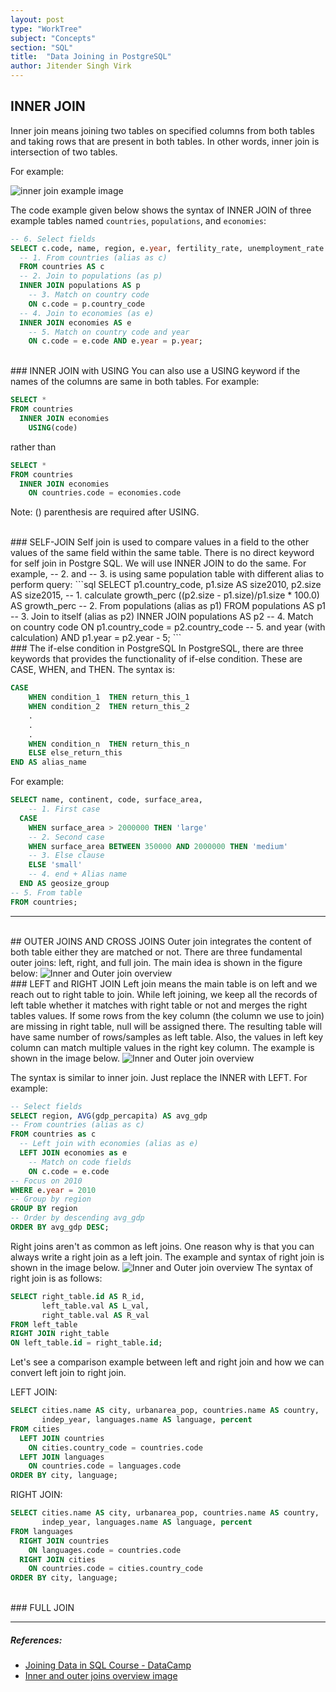 ```yaml
---
layout: post
type: "WorkTree"
subject: "Concepts"
section: "SQL"
title:  "Data Joining in PostgreSQL"
author: Jitender Singh Virk
---
```


## INNER JOIN

Inner join means joining two tables on specified columns from both tables and taking rows that are present in both tables. In other words, inner join is intersection of two tables.

For example:

<img src="/assets/imgs/sql_innerjoin.png" class="rounded mx-auto d-block" alt="inner join example image" style="max-height:23rem">


The code example given below shows the syntax of INNER JOIN of three example tables named `countries`, `populations`, and `economies`:

```sql
-- 6. Select fields
SELECT c.code, name, region, e.year, fertility_rate, unemployment_rate
  -- 1. From countries (alias as c)
  FROM countries AS c
  -- 2. Join to populations (as p)
  INNER JOIN populations AS p
    -- 3. Match on country code
    ON c.code = p.country_code
  -- 4. Join to economies (as e)
  INNER JOIN economies AS e
    -- 5. Match on country code and year
    ON c.code = e.code AND e.year = p.year;
```
<br>
### INNER JOIN with USING
You can also use a USING keyword if the names of the columns are same in both tables.
For example:

```sql
SELECT *
FROM countries
  INNER JOIN economies
    USING(code)
```
rather than

```sql
SELECT *
FROM countries
  INNER JOIN economies
    ON countries.code = economies.code
```
Note: () parenthesis are required after USING.

<br>
### SELF-JOIN
Self join is used to compare values in a field to the other values of the same field within the same table. There is no direct keyword for self join in Postgre SQL. We will use INNER JOIN to do the same.
For example, -- 2. and -- 3. is using same population table with different alias to perform query:
```sql
SELECT p1.country_code,
       p1.size AS size2010,
       p2.size AS size2015,
       -- 1. calculate growth_perc
       ((p2.size - p1.size)/p1.size * 100.0) AS growth_perc
-- 2. From populations (alias as p1)
FROM populations AS p1
  -- 3. Join to itself (alias as p2)
  INNER JOIN populations AS p2
    -- 4. Match on country code
    ON p1.country_code = p2.country_code
        -- 5. and year (with calculation)
        AND p1.year = p2.year - 5;
```

<br>
### The if-else condition in PostgreSQL
In PostgreSQL, there are three keywords that provides the functionality of if-else condition. These are CASE, WHEN, and THEN.
The syntax is:

```sql
CASE
    WHEN condition_1  THEN return_this_1
    WHEN condition_2  THEN return_this_2
    .
    .
    .
    WHEN condition_n  THEN return_this_n
    ELSE else_return_this
END AS alias_name
```
For example:

```sql
SELECT name, continent, code, surface_area,
    -- 1. First case
  CASE
    WHEN surface_area > 2000000 THEN 'large'
    -- 2. Second case
    WHEN surface_area BETWEEN 350000 AND 2000000 THEN 'medium'
    -- 3. Else clause
    ELSE 'small'
    -- 4. end + Alias name
  END AS geosize_group
-- 5. From table
FROM countries;
```

---
<br>
## OUTER JOINS AND CROSS JOINS
Outer join integrates the content of both table either they are matched or not. There are three fundamental outer joins: left, right, and full join. The main idea is shown in the figure below:
<img src="/assets/imgs/sql_inner_and_outer_joins.jpg" class="rounded mx-auto d-block" alt="Inner and Outer join overview" style="max-width:90%;  max-height: 25rem;">
<br>
### LEFT and RIGHT JOIN
Left join means the main table is on left and we reach out to right table to join. While left joining, we keep all the records of left table whether it matches with right table or not and merges the right tables values. If some rows from the key column (the column we use to join) are missing in right table, null will be assigned there. The resulting table will have same number of rows/samples as left table. Also, the values in left key column can match multiple values in the right key column. The example is shown in the image below.

<img src="/assets/imgs/sql_leftjoin.png" class="rounded mx-auto d-block" alt="Inner and Outer join overview" style="max-height:25rem">

The syntax is similar to inner join. Just replace the INNER with LEFT. For example:

```sql
-- Select fields
SELECT region, AVG(gdp_percapita) AS avg_gdp
-- From countries (alias as c)
FROM countries as c
  -- Left join with economies (alias as e)
  LEFT JOIN economies as e
    -- Match on code fields
    ON c.code = e.code
-- Focus on 2010
WHERE e.year = 2010
-- Group by region
GROUP BY region
-- Order by descending avg_gdp
ORDER BY avg_gdp DESC;
```

Right joins aren't as common as left joins. One reason why is that you can always write a right join as a left join. The example and syntax of right join is shown in the image below.
<img src="/assets/imgs/sql_rightjoin.png" class="rounded mx-auto d-block" alt="Inner and Outer join overview" style="max-height:25rem">
The syntax of right join is as follows:
```sql
SELECT right_table.id AS R_id,
       left_table.val AS L_val,
       right_table.val AS R_val
FROM left_table
RIGHT JOIN right_table
ON left_table.id = right_table.id;
```
Let's see a comparison example between left and right join and how we can convert left join to right join.

LEFT JOIN:
```sql
SELECT cities.name AS city, urbanarea_pop, countries.name AS country,
       indep_year, languages.name AS language, percent
FROM cities
  LEFT JOIN countries
    ON cities.country_code = countries.code
  LEFT JOIN languages
    ON countries.code = languages.code
ORDER BY city, language;
```

RIGHT JOIN:
```sql
SELECT cities.name AS city, urbanarea_pop, countries.name AS country,
       indep_year, languages.name AS language, percent
FROM languages
  RIGHT JOIN countries
    ON languages.code = countries.code
  RIGHT JOIN cities
    ON countries.code = cities.country_code
ORDER BY city, language;
```

<br>
### FULL JOIN


---
##### References:

* [Joining Data in SQL Course - DataCamp](https://learn.datacamp.com/courses/joining-data-in-postgresql)
* [Inner and outer joins overview image](https://www.ionos.com/digitalguide/hosting/technical-matters/sql-outer-join/)
